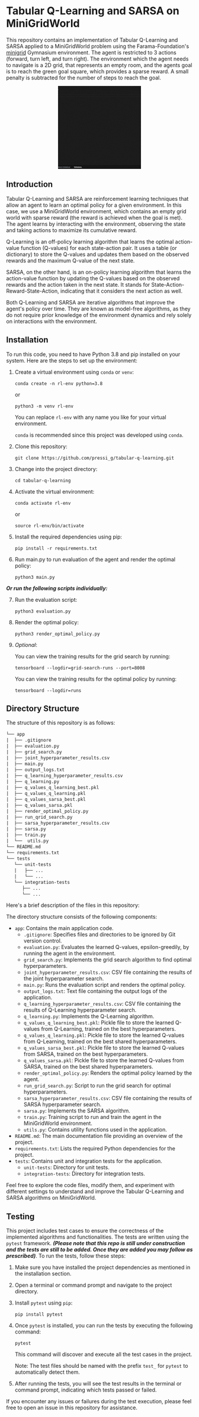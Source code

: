 # Tabular Q-Learning and SARSA on MiniGridWorld

This repository contains an implementation of Tabular Q-Learning and SARSA applied to a MiniGridWorld problem using the Farama-Foundation's [minigrid](https://github.com/Farama-Foundation/Minigrid) Gymnasium environment. The agent is restricted to 3 actions (forward, turn left, and turn right). 
The environment which the agent needs to navigate is a 2D grid, that represents an empty room, and the agents goal is to reach the green goal square, which provides a sparse reward. A small penalty is subtracted for the number of steps to reach the goal.

<div style="display: flex; justify-content: center;">
  <img src="app/optimal_policies_render.gif" alt="solution">
</div>


## Introduction

Tabular Q-Learning and SARSA are reinforcement learning techniques that allow an agent to learn an optimal policy for a given environment. In this case, we use a MiniGridWorld environment, which contains an empty grid world with sparse reward (the reward is achieved when the goal is met). The agent learns by interacting with the environment, observing the state and taking actions to maximize its cumulative reward.

Q-Learning is an off-policy learning algorithm that learns the optimal action-value function (Q-values) for each state-action pair. It uses a table (or dictionary) to store the Q-values and updates them based on the observed rewards and the maximum Q-value of the next state.

SARSA, on the other hand, is an on-policy learning algorithm that learns the action-value function by updating the Q-values based on the observed rewards and the action taken in the next state. It stands for State-Action-Reward-State-Action, indicating that it considers the next action as well.

Both Q-Learning and SARSA are iterative algorithms that improve the agent's policy over time. They are known as model-free algorithms, as they do not require prior knowledge of the environment dynamics and rely solely on interactions with the environment.

## Installation

To run this code, you need to have Python 3.8 and pip installed on your system. Here are the steps to set up the environment:

1. Create a virtual environment using `conda` or `venv`:

   ```shell
   conda create -n rl-env python=3.8
   ```

   or

   ```shell
   python3 -m venv rl-env
   ```

   You can replace `rl-env` with any name you like for your virtual environment.
   
   `conda` is recommended since this project was developed using `conda`.

2. Clone this repository:

   ```
   git clone https://github.com/pressi_g/tabular-q-learning.git
   ```

3. Change into the project directory:

   ```
   cd tabular-q-learning
   ```

4. Activate the virtual environment:

   ```shell
   conda activate rl-env
   ```

   or

   ```shell
   source rl-env/bin/activate
   ```

5. Install the required dependencies using pip:

   ```
   pip install -r requirements.txt
   ```

6. Run main.py to run evaluation of the agent and render the optimal policy:

   ```
   python3 main.py
   ```
***Or run the following scripts individually:***

   7. Run the evaluation script:

      ```
      python3 evaluation.py
      ```

   8. Render the optimal policy:

      ```
      python3 render_optimal_policy.py
      ```


8. *Optional*:
   
   You can view the training results for the grid search by running:

   ```
   tensorboard --logdir=grid-search-runs --port=8008
   ```
   You can view the training results for the optimal policy by running:
   ```
   tensorboard --logdir=runs    
   ```
## Directory Structure

The structure of this repository is as follows:
```
└── app
|  ├── .gitignore
|  ├── evaluation.py
|  ├── grid_search.py
|  ├── joint_hyperparameter_results.csv
|  ├── main.py
|  ├── output_logs.txt
|  ├── q_learning_hyperparameter_results.csv
|  ├── q_learning.py
|  ├── q_values_q_learning_best.pkl
|  ├── q_values_q_learning.pkl
|  ├── q_values_sarsa_best.pkl
|  ├── q_values_sarsa.pkl
|  ├── render_optimal_policy.py
|  ├── run_qrid_search.py
|  ├── sarsa_hyperparameter_results.csv
|  ├── sarsa.py
|  ├── train.py
|  └──  utils.py
└── README.md
└── requirements.txt
└── tests
   └── unit-tests
   |   ├── ...
   |   └── ...
   └── integration-tests
      ├── ...
      └── ...

```

Here's a brief description of the files in this repository:

The directory structure consists of the following components:

- `app`: Contains the main application code.
  - `.gitignore`: Specifies files and directories to be ignored by Git version control.
   - `evaluation.py`: Evaluates the learned Q-values, epsilon-greedily, by running the agent in the environment.
  - `grid_search.py`: Implements the grid search algorithm to find optimal hyperparameters.
  - `joint_hyperparameter_results.csv`: CSV file containing the results of the joint hyperparameter search.
  - `main.py`: Runs the evaluation script and renders the optimal policy.
  - `output_logs.txt`: Text file containing the output logs of the application.
  - `q_learning_hyperparameter_results.csv`: CSV file containing the results of Q-Learning hyperparameter search.
  - `q_learning.py`: Implements the Q-Learning algorithm.
  - `q_values_q_learning_best.pkl`: Pickle file to store the learned Q-values from Q-Learning, trained on the best hyperparameters.
  - `q_values_q_learning.pkl`: Pickle file to store the learned Q-values from Q-Learning, trained on the best shared hyperparameters.
  - `q_values_sarsa_best.pkl`: Pickle file to store the learned Q-values from SARSA, trained on the best hyperparameters.
  - `q_values_sarsa.pkl`: Pickle file to store the learned Q-values from SARSA, trained on the best shared hyperparameters.
  - `render_optimal_policy.py`: Renders the optimal policy learned by the agent.
  - `run_grid_search.py`: Script to run the grid search for optimal hyperparameters.
  - `sarsa_hyperparameter_results.csv`: CSV file containing the results of SARSA hyperparameter search.
  - `sarsa.py`: Implements the SARSA algorithm.
  - `train.py`: Training script to run and train the agent in the MiniGridWorld environment.
  - `utils.py`: Contains utility functions used in the application.
- `README.md`: The main documentation file providing an overview of the project.
- `requirements.txt`: Lists the required Python dependencies for the project.
- `tests`: Contains unit and integration tests for the application.
  - `unit-tests`: Directory for unit tests.
  - `integration-tests`: Directory for integration tests.

Feel free to explore the code files, modify them, and experiment with different settings to understand and improve the Tabular Q-Learning and SARSA algorithms on MiniGridWorld.


## Testing

This project includes test cases to ensure the correctness of the implemented algorithms and functionalities. The tests are written using the `pytest` framework. ***(Please note that this repo is still under construction and the tests are still to be added. Once they are added you may follow as prescribed)***. To run the tests, follow these steps:

1. Make sure you have installed the project dependencies as mentioned in the installation section.

2. Open a terminal or command prompt and navigate to the project directory.

3. Install `pytest` using `pip`:

   ```shell
   pip install pytest
   ```

4. Once `pytest` is installed, you can run the tests by executing the following command:

   ```shell
   pytest
   ```

   This command will discover and execute all the test cases in the project.

   Note: The test files should be named with the prefix `test_` for `pytest` to automatically detect them.

5. After running the tests, you will see the test results in the terminal or command prompt, indicating which tests passed or failed.

If you encounter any issues or failures during the test execution, please feel free to open an issue in this repository for assistance.